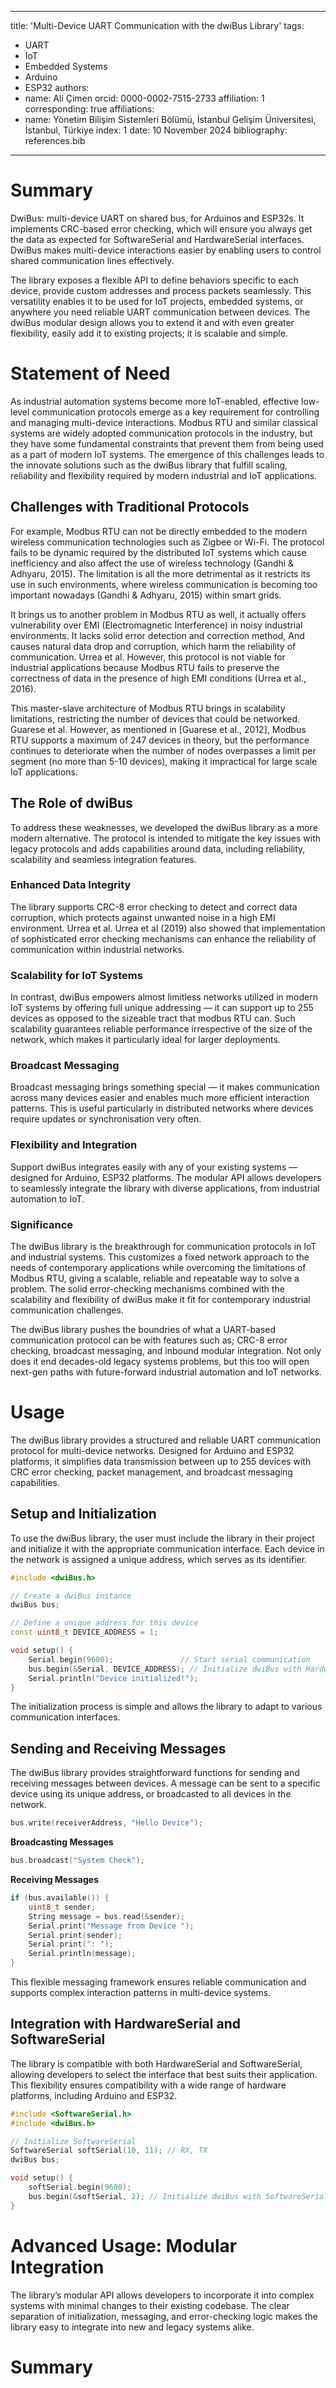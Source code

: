 
---
title: 'Multi-Device UART Communication with the dwiBus Library'
tags:
  - UART
  - IoT
  - Embedded Systems
  - Arduino
  - ESP32
authors:
  - name: Ali Çimen
    orcid: 0000-0002-7515-2733
    affiliation: 1
    corresponding: true
affiliations:
  - name: Yönetim Bilişim Sistemleri Bölümü, İstanbul Gelişim Üniversitesi, İstanbul, Türkiye
    index: 1
date: 10 November 2024
bibliography: references.bib
---

# Summary

DwiBus: multi-device UART on shared bus, for Arduinos and ESP32s. It implements CRC-based error checking, which will ensure you always get the data as expected for SoftwareSerial and HardwareSerial interfaces. DwiBus makes multi-device interactions easier by enabling users to control shared communication lines effectively.

The library exposes a flexible API to define behaviors specific to each device, provide custom addresses and process packets seamlessly. This versatility enables it to be used for IoT projects, embedded systems, or anywhere you need reliable UART communication between devices. The dwiBus modular design allows you to extend it and with even greater flexibility, easily add it to existing projects; it is scalable and simple.

# Statement of Need

As industrial automation systems become more IoT-enabled, effective low-level communication protocols emerge as a key requirement for controlling and managing multi-device interactions. Modbus RTU and similar classical systems are widely adopted communication protocols in the industry, but they have some fundamental constraints that prevent them from being used as a part of modern IoT systems. The emergence of this challenges leads to the innovate solutions such as the dwiBus library that fulfill scaling, reliability and flexibility required by modern industrial and IoT applications.

## Challenges with Traditional Protocols

For example, Modbus RTU can not be directly embedded to the modern wireless communication technologies such as Zigbee or Wi-Fi. The protocol fails to be dynamic required by the distributed IoT systems which cause inefficiency and also affect the use of wireless technology (Gandhi & Adhyaru, 2015). The limitation is all the more detrimental as it restricts its use in such environments, where wireless communication is becoming too important nowadays (Gandhi & Adhyaru, 2015) within smart grids.

It brings us to another problem in Modbus RTU as well, it actually offers vulnerability over EMI (Electromagnetic Interference) in noisy industrial environments. It lacks solid error detection and correction method, And causes natural data drop and corruption, which harm the reliability of communication. Urrea et al. However, this protocol is not viable for industrial applications because Modbus RTU fails to preserve the correctness of data in the presence of high EMI conditions (Urrea et al., 2016).

This master-slave architecture of Modbus RTU brings in scalability limitations, restricting the number of devices that could be networked. Guarese et al. However, as mentioned in [Guarese et al., 2012], Modbus RTU supports a maximum of 247 devices in theory, but the performance continues to deteriorate when the number of nodes overpasses a limit per segment (no more than 5-10 devices), making it impractical for large scale IoT applications.

## The Role of dwiBus

To address these weaknesses, we developed the dwiBus library as a more modern alternative. The protocol is intended to mitigate the key issues with legacy protocols and adds capabilities around data, including reliability, scalability and seamless integration features.

### Enhanced Data Integrity

The library supports CRC-8 error checking to detect and correct data corruption, which protects against unwanted noise in a high EMI environment. Urrea et al. Urrea et al (2019) also showed that implementation of sophisticated error checking mechanisms can enhance the reliability of communication within industrial networks.

### Scalability for IoT Systems

In contrast, dwiBus empowers almost limitless networks utilized in modern IoT systems by offering full unique addressing — it can support up to 255 devices as opposed to the sizeable tract that modbus RTU can. Such scalability guarantees reliable performance irrespective of the size of the network, which makes it particularly ideal for larger deployments.

### Broadcast Messaging

Broadcast messaging brings something special — it makes communication across many devices easier and enables much more efficient interaction patterns. This is useful particularly in distributed networks where devices require updates or synchronisation very often.

### Flexibility and Integration

Support dwiBus integrates easily with any of your existing systems — designed for Arduino, ESP32 platforms. The modular API allows developers to seamlessly integrate the library with diverse applications, from industrial automation to IoT.

### Significance

The dwiBus library is the breakthrough for communication protocols in IoT and industrial systems. This customizes a fixed network approach to the needs of contemporary applications while overcoming the limitations of Modbus RTU, giving a scalable, reliable and repeatable way to solve a problem. The solid error-checking mechanisms combined with the scalability and flexibility of dwiBus make it fit for contemporary industrial communication challenges.

The dwiBus library pushes the boundries of what a UART-based communication protocol can be with features such as; CRC-8 error checking, broadcast messaging, and inbound modular integration. Not only does it end decades-old legacy systems problems, but this too will open next-gen paths with future-forward industrial automation and IoT networks.

# Usage

The dwiBus library provides a structured and reliable UART communication protocol for multi-device networks. Designed for Arduino and ESP32 platforms, it simplifies data transmission between up to 255 devices with CRC error checking, packet management, and broadcast messaging capabilities.

## Setup and Initialization

To use the dwiBus library, the user must include the library in their project and initialize it with the appropriate communication interface. Each device in the network is assigned a unique address, which serves as its identifier.

```cpp
#include <dwiBus.h>

// Create a dwiBus instance
dwiBus bus;

// Define a unique address for this device
const uint8_t DEVICE_ADDRESS = 1;

void setup() {
    Serial.begin(9600);               // Start serial communication
    bus.begin(&Serial, DEVICE_ADDRESS); // Initialize dwiBus with HardwareSerial and address
    Serial.println("Device initialized!");
}
```

The initialization process is simple and allows the library to adapt to various communication interfaces.

## Sending and Receiving Messages

The dwiBus library provides straightforward functions for sending and receiving messages between devices. A message can be sent to a specific device using its unique address, or broadcasted to all devices in the network.

```cpp
bus.write(receiverAddress, "Hello Device");
```

**Broadcasting Messages**
```cpp
bus.broadcast("System Check");
```

**Receiving Messages**
```cpp
if (bus.available()) {
    uint8_t sender;
    String message = bus.read(&sender);
    Serial.print("Message from Device ");
    Serial.print(sender);
    Serial.print(": ");
    Serial.println(message);
}
```

This flexible messaging framework ensures reliable communication and supports complex interaction patterns in multi-device systems.

## Integration with HardwareSerial and SoftwareSerial

The library is compatible with both HardwareSerial and SoftwareSerial, allowing developers to select the interface that best suits their application. This flexibility ensures compatibility with a wide range of hardware platforms, including Arduino and ESP32.

```cpp
#include <SoftwareSerial.h>
#include <dwiBus.h>

// Initialize SoftwareSerial
SoftwareSerial softSerial(10, 11); // RX, TX
dwiBus bus;

void setup() {
    softSerial.begin(9600);
    bus.begin(&softSerial, 2); // Initialize dwiBus with SoftwareSerial and address
}
```

# Advanced Usage: Modular Integration

The library’s modular API allows developers to incorporate it into complex systems with minimal changes to their existing codebase. The clear separation of initialization, messaging, and error-checking logic makes the library easy to integrate into new and legacy systems alike.


# Summary
